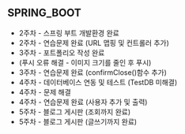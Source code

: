 ## SPRING_BOOT

- 2주차 - 스프링 부트 개발환경 완료
- 2주차 - 연습문제 완료 (URL 맵핑 및 컨트롤러 추가)
- 3주차 - 포트폴리오 작성 완료
- (푸시 오류 해결 - 이미지 크기를 줄인 후 푸시)
- 3주차 - 연습문제 완료 (confirmClose()함수 추가)
- 4주차 - 데이터베이스 연동 및 테스트 (TestDB 미해결)
- 4주차 - 문제 해결
- 4주차 - 연습문제 완료 (사용자 추가 및 출력)
- 5주차 - 블로그 게시판 (조회까지 완료)
- 5주차 - 블로그 게시판 (글쓰기까지 완료)